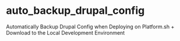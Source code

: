# auto_backup_drupal_config
Automatically Backup Drupal Config when Deploying on Platform.sh + Download to the Local Development Environment
